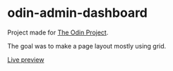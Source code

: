# odin-admin-dashboard

Project made for [The Odin Project](https://www.theodinproject.com/lessons/node-path-intermediate-html-and-css-admin-dashboard).

The goal was to make a page layout mostly using grid. 

[Live preview](https://etereke.github.io/odin-admin-dashboard/)
